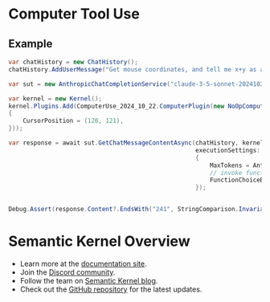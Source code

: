 # Computer Tool Use

## Example

```csharp
var chatHistory = new ChatHistory();
chatHistory.AddUserMessage("Get mouse coordinates, and tell me x+y as a single number, e.g. '1234'");

var sut = new AnthropicChatCompletionService("claude-3-5-sonnet-20241022", API_KEY, new(beta: ComputerUse_2024_10_22.Beta));

var kernel = new Kernel();
kernel.Plugins.Add(ComputerUse_2024_10_22.ComputerPlugin(new NoOpComputer() // plug your own
{
    CursorPosition = (120, 121),
}));

var response = await sut.GetChatMessageContentAsync(chatHistory, kernel: kernel,
                                                    executionSettings: new AnthropicPromptExecutionSettings()
                                                    {
                                                        MaxTokens = AnthropicPromptExecutionSettings.DefaultTextMaxTokens,
                                                        // invoke functions automatically
                                                        FunctionChoiceBehavior = FunctionChoiceBehavior.Auto(),
                                                    });


Debug.Assert(response.Content?.EndsWith("241", StringComparison.InvariantCulture));
```

# Semantic Kernel Overview

- Learn more at the [documentation site](https://aka.ms/SK-Docs).
- Join the [Discord community](https://aka.ms/SKDiscord).
- Follow the team on [Semantic Kernel blog](https://aka.ms/sk/blog).
- Check out the [GitHub repository](https://github.com/microsoft/semantic-kernel) for the latest updates.

